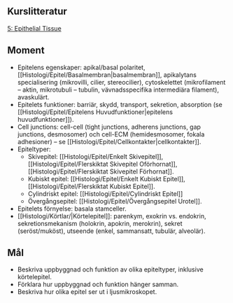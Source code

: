 ## Kurslitteratur
[5: Epithelial Tissue](https://anatomicalsciences-lwwhealthlibrary-com.ezproxy.ub.gu.se/content.aspx?sectionid=257424744&bookid=3290)

## Moment
- Epitelens egenskaper: apikal/basal polaritet, [[Histologi/Epitel/Basalmembran|basalmembran]], apikalytans specialisering (mikrovilli, cilier, stereocilier), cytoskelettet (mikrofilament – aktin, mikrotubuli – tubulin, vävnadsspecifika intermediära filament), avaskulärt.
- Epitelets funktioner: barriär, skydd, transport, sekretion, absorption (se [[Histologi/Epitel/Epitelens Huvudfunktioner|epitelens huvudfunktioner]]).
- Cell junctions: cell-cell (tight junctions, adherens junctions, gap junctions, desmosomer) och cell-ECM (hemidesmosomer, fokala adhesioner) – se [[Histologi/Epitel/Cellkontakter|cellkontakter]].
- Epiteltyper:
  - Skivepitel: [[Histologi/Epitel/Enkelt Skivepitel]], [[Histologi/Epitel/Flerskiktat Skivepitel Oförhornat]], [[Histologi/Epitel/Flerskiktat Skivepitel Förhornat]].
  - Kubiskt epitel: [[Histologi/Epitel/Enkelt Kubiskt Epitel]], [[Histologi/Epitel/Flerskiktat Kubiskt Epitel]].
  - Cylindriskt epitel: [[Histologi/Epitel/Cylindriskt Epitel]]
  - Övergångsepitel: [[Histologi/Epitel/Övergångsepitel Urotel]].
- Epitelets förnyelse: basala stamceller.
- [[Histologi/Körtlar/|Körtelepitel]]: parenkym, exokrin vs. endokrin, sekretionsmekanism (holokrin, apokrin, merokrin), sekret (seröst/muköst), utseende (enkel, sammansatt, tubulär, alveolär).

## Mål
- Beskriva uppbyggnad och funktion av olika epiteltyper, inklusive körtelepitel.
- Förklara hur uppbyggnad och funktion hänger samman.
- Beskriva hur olika epitel ser ut i ljusmikroskopet.
